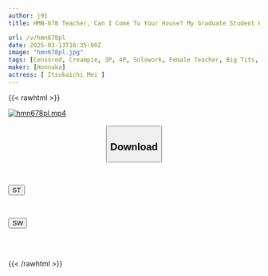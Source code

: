 ```yaml
---
author: j91
title: HMN-678 Teacher, Can I Come To Your House? My Graduate Student Has Been Hanging Out At My House For 3 Days And Has Been Turned Into A Masturbation Cumshot Pet... Mei Itsukaichi

url: /v/hmn678pl
date: 2025-03-13T16:35:00Z
image: "hmn678pl.jpg"
tags: [Censored, Creampie, 3P, 4P, Solowork, Female Teacher, Big Tits, Facials, Rape	]
maker: [Honnaka]
actress: [ Itsukaichi Mei ]
---
```



{{< rawhtml >}}

<div class="video" data-videoid="3O6qJoeBY7sdbde">
    <a href="javascript:;">
        <img src="/v/hmn678pl/hmn678pl.jpg" width="WIDTH" height="HEIGHT" alt="hmn678pl.mp4" loading="lazy">
    </a>
</div>

<script type="text/javascript" src="https://j91.asia/asset/on-demand-st.js"></script>

<br>
  <link rel="stylesheet" href="https://j91.asia/asset/bs5.css">
  
  <center>
  <button class="btn btn-primary" type="button" data-bs-toggle="collapse" data-bs-target=".multi-collapse" aria-expanded="false" aria-controls="multiCollapseExample1 multiCollapseExample2"><h2>Download</h2></button></center>
</p>
<div class="row">
  <div class="col">
    <div class="collapse multi-collapse" id="multiCollapseExample1">
      <div class="card card-body">
	      	      <br>
<div class="buttons">  
<p><a href="/v/hmn678pl/st.html" target="_blank"><button class="btn-hover color-3"><i class="fa fa-download"></i> ST</button></a></p></div>
    </div>
  </div>
</div>
  <div class="col">
    <div class="collapse multi-collapse" id="multiCollapseExample2">
      <div class="card card-body">
	      <br>
<div class="buttons">
<p><a href="/v/hmn678pl/sw.html" target="_blank"><button class="btn-hover color-2"><i class="fa fa-download"></i> SW</button></a></p></div>
<br><br>
      </div>
    </div>
  </div>
</div>

{{< /rawhtml >}}